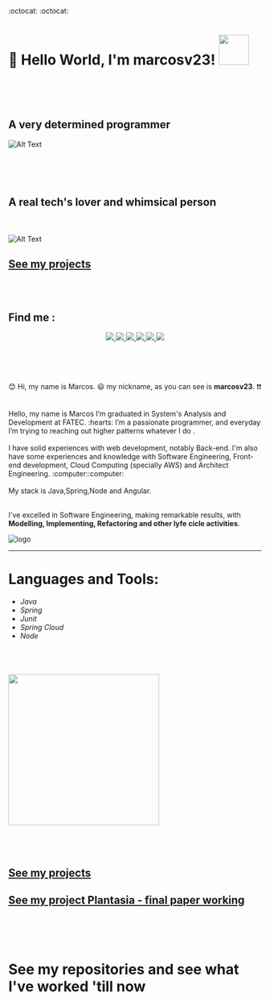 
 
:octocat: :octocat:

# 👋 Hello World, I'm marcosv23!  <img src="https://github.com/TheDudeThatCode/TheDudeThatCode/blob/master/Assets/Developer.gif" width="60px">
<br/><br/><br/>
## A very determined programmer
![Alt Text](https://media.giphy.com/media/e2nYWcTk0s8TK/giphy.gif)

<br/><br/><br/>
## A real tech's lover and whimsical person
<br/><br/>
![Alt Text](https://media.giphy.com/media/MGdfeiKtEiEPS/giphy.gif)

## [See my projects](https://github.com/marcosv23?tab=repositories)
<br/><br/>

 ## Find me :

<p align="center">
  <a
    href="https://github.com/marcosv23?tab=repositories"
    alt="marcosv23"
    target="blank"
  >
   
  </a>
  <a
    href="https://web.whatsapp.com/send?phone=+5555999138333" 
    alt="WhatsApp"
    target="blank"
  >
    <img src="https://img.shields.io/badge/-WhatsApp-28A745?style=flat&logo=WhatsApp&logoColor=white" />
  </a>
  <a
    href="mailto:marcos_v.23@hotmail.com" 
    alt="Outlook"
    target="blank"
  >
    <img src="https://img.shields.io/badge/-Outlook-28A745?style=flat&logo=microsoft-outlook&logoColor=white" />
  </a>
  <a
    href="https://www.linkedin.com/in/marcos-vinicius-da-silva-moraes-338595b4/" 
    alt="LinkedIn"
    target="blank"
  >
    <img src="https://img.shields.io/badge/-LinkedIn-28A745?style=flat&logo=Linkedin&logoColor=white" />
  </a>
  <a
    href="https://github.com/marcosv23"
    alt="GitHub"
    target="blank"
  >
    <img src="https://img.shields.io/badge/-Facebook-28A745?style=flat&logo=Facebook&logoColor=white" />
  </a>
  <a
    href="https://www.facebook.com/profile.php?id=100001275676115" 
    alt="Facebook"
    target="blank"
  >
    <img src="https://img.shields.io/badge/-GitHub-28A745?style=flat&logo=Github&logoColor=white" />
  </a>
  <a
    href="https://www.instagram.com/marcos_v.23/" 
    alt="Instagram"
    target="blank"
  >
    <img src="https://img.shields.io/badge/-Instagram-28A745?style=flat&logo=Instagram&logoColor=white" />
  </a>
</p>

 
</br>

<br/><br/>
:blush:
Hi, my name is Marcos. :smiley: my nickname, as you can see is **marcosv23**. :exclamation::exclamation:

<!-- <img src="marcosv23.png" style="border-radius:5px; width:100px"> </img> -->

<br/>
Hello, my name is Marcos I’m graduated in System's Analysis and Development at FATEC. :hearts: I’m a passionate programmer, and everyday I’m trying to reaching out higher patterns whatever I do .<br/><br/>
I have solid experiences with web development, notably Back-end. I'm also have some experiences and knowledge with Software Engineering, Front-end development, Cloud Computing (specially AWS) and Architect Engineering.
:computer::computer:
<br/><br/>
My stack is Java,Spring,Node and Angular.
<br/><br/>

I've excelled in Software Engineering, making remarkable results, with **Modelling, Implementing, Refactoring and other lyfe cicle activities**.

![logo](https://user-images.githubusercontent.com/63258483/91327358-ca684680-e79b-11ea-98e2-5fa49876184a.png)

----

# Languages and Tools: 
* *Java*
* *Spring* 
* *Junit*
* *Spring Cloud*
* *Node*


<br/><br/>
#### <img src="https://media.giphy.com/media/USV0ym3bVWQJJmNu3N/giphy.gif" width="300"> 
<br/><br/>
## [See my projects](https://github.com/marcosv23?tab=repositories)
## [See my project Plantasia - final paper working](https://github.com/Plantasia)
<br/><br/><br/>
# See my repositories and see what I've worked 'till now
